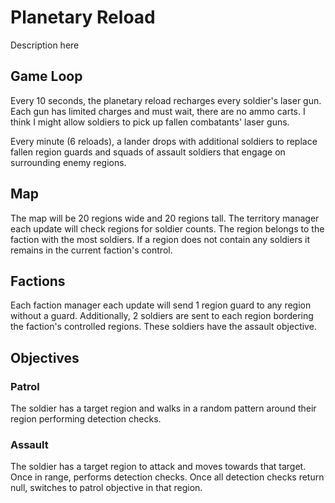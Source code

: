 # Planetary Reload

Description here

## Game Loop

Every 10 seconds, the planetary reload recharges every soldier's laser gun. Each gun has limited charges and must wait, there are no ammo carts. I think I might allow soldiers to pick up fallen
combatants' laser guns.

Every minute (6 reloads), a lander drops with additional soldiers to replace fallen region guards and squads of assault soldiers that engage on surrounding enemy regions.

## Map

The map will be 20 regions wide and 20 regions tall. The territory manager each update will check regions for soldier counts. The region belongs to the faction with the most soldiers. If a region does not contain any soldiers it remains in the current faction's control.

## Factions

Each faction manager each update will send 1 region guard to any region without a guard. Additionally, 2 soldiers are sent to each region bordering the faction's controlled regions. These soldiers have the assault objective.

## Objectives

### Patrol
The soldier has a target region and walks in a random pattern around their region performing detection checks.

### Assault
The soldier has a target region to attack and moves towards that target. Once in range, performs detection checks. Once all detection checks return null, switches to patrol objective in that region.